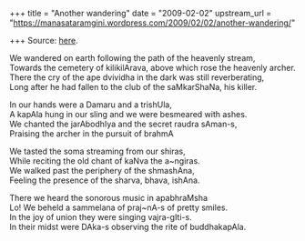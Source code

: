 +++
title = "Another wandering"
date = "2009-02-02"
upstream_url = "https://manasataramgini.wordpress.com/2009/02/02/another-wandering/"

+++
Source: [here](https://manasataramgini.wordpress.com/2009/02/02/another-wandering/).

We wandered on earth following the path of the heavenly stream,  
Towards the cemetery of kilikilArava, above which rose the heavenly archer.  
There the cry of the ape dvividha in the dark was still reverberating,  
Long after he had fallen to the club of the saMkarShaNa, his killer.

In our hands were a Damaru and a trishUla,  
A kapAla hung in our sling and we were besmeared with ashes.  
We chanted the jarAbodhIya and the secret raudra sAman-s,  
Praising the archer in the pursuit of brahmA

We tasted the soma streaming from our shiras,  
While reciting the old chant of kaNva the a\~ngiras.  
We walked past the periphery of the shmashAna,  
Feeling the presence of the sharva, bhava, ishAna.

There we heard the sonorous music in apabhraMsha  
Lo! We beheld a sammelana of praj\~nA-s of pretty smiles.  
In the joy of union they were singing vajra-gIti-s.  
In their midst were DAka-s observing the rite of buddhakapAla.

